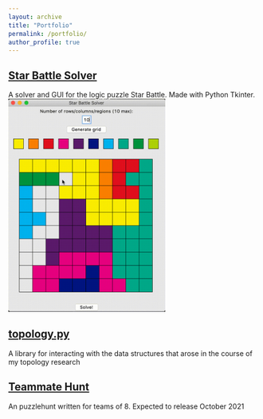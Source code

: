 ```yaml
---
layout: archive
title: "Portfolio"
permalink: /portfolio/
author_profile: true
---
```


## [Star Battle Solver](https://www.github.com/dominickjoo/star) ##

A solver and GUI for the logic puzzle Star Battle. Made with Python Tkinter.
<br/><img src='/images/star_battle_sample.gif' width='315' height='427'>



## [topology.py](https://www.github.com/dominickjoo/topology) ##

A library for interacting with the data structures that arose in the course of my topology research



## [Teammate Hunt](https://teammatehunt.com/) ##

An puzzlehunt written for teams of 8. Expected to release October 2021